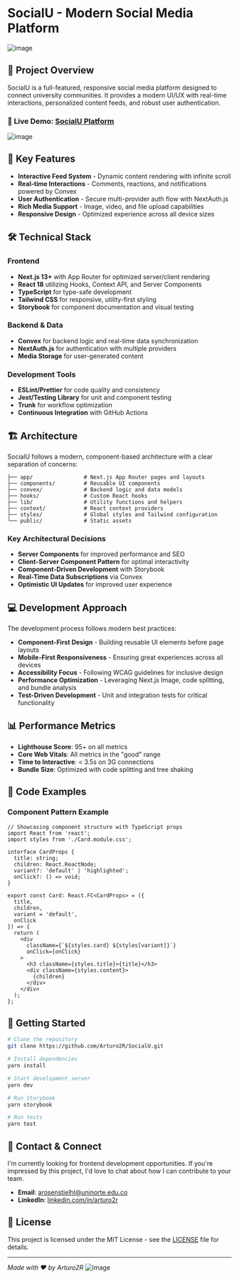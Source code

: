 # SocialU - Modern Social Media Platform

![image](https://github.com/user-attachments/assets/c11308cb-18c5-4920-922d-68e3bf528a23)


## 📱 Project Overview

SocialU is a full-featured, responsive social media platform designed to connect university communities. It provides a modern UI/UX with real-time interactions, personalized content feeds, and robust user authentication.

### 🌟 Live Demo: [SocialU Platform](https://redsocialu.vercel.app)
![image](https://github.com/user-attachments/assets/b2f011b6-d683-4d79-a533-0b38e123215c)


## 🚀 Key Features

- **Interactive Feed System** - Dynamic content rendering with infinite scroll
- **Real-time Interactions** - Comments, reactions, and notifications powered by Convex
- **User Authentication** - Secure multi-provider auth flow with NextAuth.js
- **Rich Media Support** - Image, video, and file upload capabilities
- **Responsive Design** - Optimized experience across all device sizes

## 🛠️ Technical Stack

### Frontend
- **Next.js 13+** with App Router for optimized server/client rendering
- **React 18** utilizing Hooks, Context API, and Server Components
- **TypeScript** for type-safe development
- **Tailwind CSS** for responsive, utility-first styling
- **Storybook** for component documentation and visual testing

### Backend & Data
- **Convex** for backend logic and real-time data synchronization
- **NextAuth.js** for authentication with multiple providers
- **Media Storage** for user-generated content

### Development Tools
- **ESLint/Prettier** for code quality and consistency
- **Jest/Testing Library** for unit and component testing
- **Trunk** for workflow optimization
- **Continuous Integration** with GitHub Actions

## 🏗️ Architecture

SocialU follows a modern, component-based architecture with a clear separation of concerns:

```
├── app/                # Next.js App Router pages and layouts
├── components/         # Reusable UI components
├── convex/             # Backend logic and data models
├── hooks/              # Custom React hooks
├── lib/                # Utility functions and helpers
├── context/            # React context providers
├── styles/             # Global styles and Tailwind configuration
└── public/             # Static assets
```

### Key Architectural Decisions

- **Server Components** for improved performance and SEO
- **Client-Server Component Pattern** for optimal interactivity
- **Component-Driven Development** with Storybook
- **Real-Time Data Subscriptions** via Convex
- **Optimistic UI Updates** for improved user experience

## 💻 Development Approach

The development process follows modern best practices:

- **Component-First Design** - Building reusable UI elements before page layouts
- **Mobile-First Responsiveness** - Ensuring great experiences across all devices
- **Accessibility Focus** - Following WCAG guidelines for inclusive design
- **Performance Optimization** - Leveraging Next.js Image, code splitting, and bundle analysis
- **Test-Driven Development** - Unit and integration tests for critical functionality

## 📊 Performance Metrics

- **Lighthouse Score**: 95+ on all metrics
- **Core Web Vitals**: All metrics in the "good" range
- **Time to Interactive**: < 3.5s on 3G connections
- **Bundle Size**: Optimized with code splitting and tree shaking

## 🧩 Code Examples

### Component Pattern Example

```tsx
// Showcasing component structure with TypeScript props
import React from 'react';
import styles from './Card.module.css';

interface CardProps {
  title: string;
  children: React.ReactNode;
  variant?: 'default' | 'highlighted';
  onClick?: () => void;
}

export const Card: React.FC<CardProps> = ({ 
  title, 
  children, 
  variant = 'default',
  onClick 
}) => {
  return (
    <div 
      className={`${styles.card} ${styles[variant]}`}
      onClick={onClick}
    >
      <h3 className={styles.title}>{title}</h3>
      <div className={styles.content}>
        {children}
      </div>
    </div>
  );
};
```

## 🚀 Getting Started

```bash
# Clone the repository
git clone https://github.com/Arturo2R/SocialU.git

# Install dependencies
yarn install

# Start development server
yarn dev

# Run Storybook
yarn storybook

# Run tests
yarn test
```

## 📱 Contact & Connect

I'm currently looking for frontend development opportunities. If you're impressed by this project, I'd love to chat about how I can contribute to your team.

- **Email**: [arosenstielhl@uninorte.edu.co](mailto:arosenstielhl@uninorte.edu.co)
- **LinkedIn**: [linkedin.com/in/arturo2r](https://linkedin.com/in/arturo2r)

## 📜 License

This project is licensed under the MIT License - see the [LICENSE](LICENSE) file for details.

---

*Made with ❤️ by Arturo2R*
![image](https://github.com/user-attachments/assets/f9f2a384-fa30-4cfe-8424-4605ac96d1a6)
